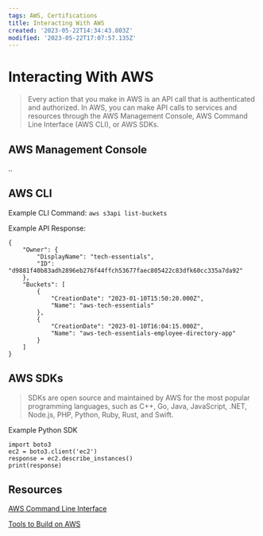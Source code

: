 ```yaml
---
tags: AWS, Certifications
title: Interacting With AWS
created: '2023-05-22T14:34:43.803Z'
modified: '2023-05-22T17:07:57.135Z'
---
```


# Interacting With AWS

> Every action that you make in AWS is an API call that is authenticated and authorized. In AWS, you can make API calls to services and resources through the AWS Management Console, AWS Command Line Interface (AWS CLI), or AWS SDKs.

## AWS Management Console
..

## AWS CLI
Example CLI Command: <code>aws s3api list-buckets</code>

Example API Response:
```
{
    "Owner": {
        "DisplayName": "tech-essentials", 
        "ID": "d9881f40b83adh2896eb276f44ffch53677faec805422c83dfk60cc335a7da92"
    }, 
    "Buckets": [
        {
            "CreationDate": "2023-01-10T15:50:20.000Z", 
            "Name": "aws-tech-essentials"
        }, 
        {
            "CreationDate": "2023-01-10T16:04:15.000Z", 
            "Name": "aws-tech-essentials-employee-directory-app"
        } 
    ]
}
```

## AWS SDKs
> SDKs are open source and maintained by AWS for the most popular programming languages, such as C++, Go, Java, JavaScript, .NET, Node.js, PHP, Python, Ruby, Rust, and Swift.

Example Python SDK
```
import boto3
ec2 = boto3.client('ec2')
response = ec2.describe_instances()
print(response)
```

## Resources
[AWS Command Line Interface](https://aws.amazon.com/cli/)

[Tools to Build on AWS](https://aws.amazon.com/developer/tools/)
